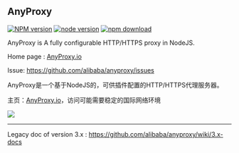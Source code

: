 AnyProxy
----------------

[![NPM version][npm-image]][npm-url]
[![node version][node-image]][node-url]
[![npm download][download-image]][download-url]

[npm-image]: https://img.shields.io/npm/v/anyproxy.svg?style=flat-square
[npm-url]: https://npmjs.org/package/anyproxy
[node-image]: https://img.shields.io/badge/node.js-%3E=_6.0.0-green.svg?style=flat-square
[node-url]: http://nodejs.org/download/
[download-image]: https://img.shields.io/npm/dm/anyproxy.svg?style=flat-square
[download-url]: https://npmjs.org/package/anyproxy

AnyProxy is A fully configurable HTTP/HTTPS proxy in NodeJS.

Home page : [AnyProxy.io](http://anyproxy.io)

Issue: https://github.com/alibaba/anyproxy/issues

AnyProxy是一个基于NodeJS的，可供插件配置的HTTP/HTTPS代理服务器。

主页：[AnyProxy.io](http://anyproxy.io)，访问可能需要稳定的国际网络环境

![](https://gw.alipayobjects.com/zos/rmsportal/gUfcjGxLONndTfllxynC.jpg@_90q)

----------------

Legacy doc of version 3.x : https://github.com/alibaba/anyproxy/wiki/3.x-docs